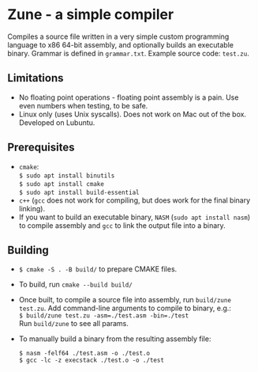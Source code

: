 # Zune - a simple compiler

Compiles a source file written in a very simple custom programming language
to x86 64-bit assembly, and optionally builds an executable binary.
Grammar is defined in `grammar.txt`. Example source code: `test.zu`.

## Limitations
- No floating point operations - floating point assembly is a pain. Use even numbers when testing, to be safe.
- Linux only (uses Unix syscalls). Does not work on Mac out of the box. Developed on Lubuntu.

## Prerequisites
- `cmake`:<br>
  `$ sudo apt install binutils`<br>
  `$ sudo apt install cmake`<br>
  `$ sudo apt install build-essential`
- `c++` (`gcc` does not work for compiling, but does work for the final binary linking).
- If you want to build an executable binary, `NASM` (`sudo apt install nasm`) to compile assembly and `gcc` to link the output file into a binary.

## Building
- `$ cmake -S . -B build/` to prepare CMAKE files.
- To build, run `cmake --build build/`
- Once built, to compile a source file into assembly, run `build/zune test.zu`. Add command-line arguments to compile to binary, e.g.:<br>
`$ build/zune test.zu -asm=./test.asm -bin=./test`<br>
Run `build/zune` to see all params.
- To manually build a binary from the resulting assembly file:

  `$ nasm -felf64 ./test.asm -o ./test.o`<br>
  `$ gcc -lc -z execstack ./test.o -o ./test`
